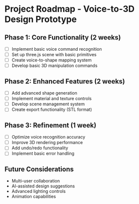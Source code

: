 # Project Roadmap - Voice-to-3D Design Prototype

## Phase 1: Core Functionality (2 weeks)
- [ ] Implement basic voice command recognition
- [ ] Set up three.js scene with basic primitives
- [ ] Create voice-to-shape mapping system
- [ ] Develop basic 3D manipulation commands

## Phase 2: Enhanced Features (2 weeks)
- [ ] Add advanced shape generation
- [ ] Implement material and texture controls
- [ ] Develop scene management system
- [ ] Create export functionality (STL format)

## Phase 3: Refinement (1 week)
- [ ] Optimize voice recognition accuracy
- [ ] Improve 3D rendering performance
- [ ] Add undo/redo functionality
- [ ] Implement basic error handling

## Future Considerations
- Multi-user collaboration
- AI-assisted design suggestions
- Advanced lighting controls
- Animation capabilities

